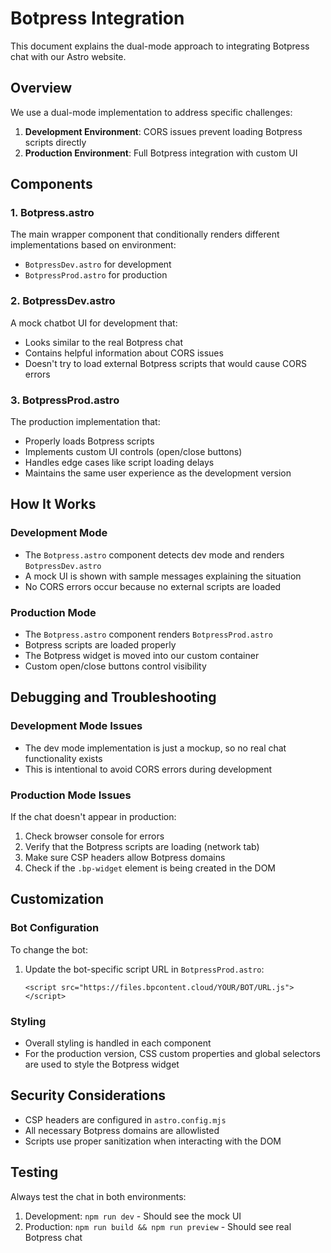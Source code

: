 # Botpress Integration

This document explains the dual-mode approach to integrating Botpress chat with our Astro website.

## Overview

We use a dual-mode implementation to address specific challenges:

1. **Development Environment**: CORS issues prevent loading Botpress scripts directly
2. **Production Environment**: Full Botpress integration with custom UI

## Components

### 1. Botpress.astro
The main wrapper component that conditionally renders different implementations based on environment:
- `BotpressDev.astro` for development
- `BotpressProd.astro` for production

### 2. BotpressDev.astro
A mock chatbot UI for development that:
- Looks similar to the real Botpress chat
- Contains helpful information about CORS issues
- Doesn't try to load external Botpress scripts that would cause CORS errors

### 3. BotpressProd.astro
The production implementation that:
- Properly loads Botpress scripts
- Implements custom UI controls (open/close buttons)
- Handles edge cases like script loading delays
- Maintains the same user experience as the development version

## How It Works

### Development Mode
- The `Botpress.astro` component detects dev mode and renders `BotpressDev.astro`
- A mock UI is shown with sample messages explaining the situation
- No CORS errors occur because no external scripts are loaded

### Production Mode
- The `Botpress.astro` component renders `BotpressProd.astro`
- Botpress scripts are loaded properly
- The Botpress widget is moved into our custom container
- Custom open/close buttons control visibility

## Debugging and Troubleshooting

### Development Mode Issues
- The dev mode implementation is just a mockup, so no real chat functionality exists
- This is intentional to avoid CORS errors during development

### Production Mode Issues
If the chat doesn't appear in production:

1. Check browser console for errors
2. Verify that the Botpress scripts are loading (network tab)
3. Make sure CSP headers allow Botpress domains
4. Check if the `.bp-widget` element is being created in the DOM

## Customization

### Bot Configuration
To change the bot:

1. Update the bot-specific script URL in `BotpressProd.astro`:
   ```
   <script src="https://files.bpcontent.cloud/YOUR/BOT/URL.js"></script>
   ```

### Styling
- Overall styling is handled in each component
- For the production version, CSS custom properties and global selectors are used to style the Botpress widget

## Security Considerations

- CSP headers are configured in `astro.config.mjs`
- All necessary Botpress domains are allowlisted
- Scripts use proper sanitization when interacting with the DOM

## Testing

Always test the chat in both environments:
1. Development: `npm run dev` - Should see the mock UI
2. Production: `npm run build && npm run preview` - Should see real Botpress chat
